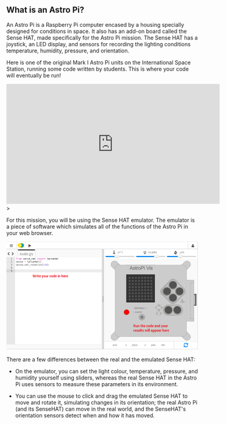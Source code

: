 ## What is an Astro Pi?

An Astro Pi is a Raspberry Pi computer encased by a housing specially designed for conditions in space. It also has an add-on board called the Sense HAT, made specifically for the Astro Pi mission. The Sense HAT has a joystick, an LED display, and sensors for recording the lighting conditions temperature, humidity, pressure, and orientation.

Here is one of the original Mark I Astro Pi units on the International Space Station, running some code written by students. This is where your code will eventually be run!

<iframe width="560" height="315" src="https://www.youtube.com/embed/4ykbAJeGPMM" frameborder="0" allow="accelerometer; autoplay; encrypted-media; gyroscope; picture-in-picture" allowfullscreen></iframe>>

For this mission, you will be using the Sense HAT emulator. The emulator is a piece of software which simulates all of the functions of the Astro Pi in your web browser.

![Sense HAT emulator](images/sense-hat-emulator.png)

There are a few differences between the real and the emulated Sense HAT:

- On the emulator, you can set the light colour, temperature, pressure, and humidity yourself using sliders, whereas the real Sense HAT in the Astro Pi uses sensors to measure these parameters in its environment.

- You can use the mouse to click and drag the emulated Sense HAT to move and rotate it, simulating changes in its orientation; the real Astro Pi (and its SenseHAT) can move in the real world, and the SenseHAT's orientation sensors detect when and how it has moved.

